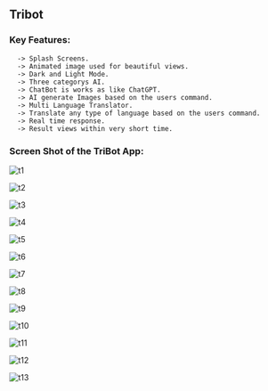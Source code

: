 ## Tribot

### Key Features: 
      -> Splash Screens.
      -> Animated image used for beautiful views.
      -> Dark and Light Mode.
      -> Three categorys AI.
      -> ChatBot is works as like ChatGPT.
      -> AI generate Images based on the users command.
      -> Multi Language Translator.
      -> Translate any type of language based on the users command.
      -> Real time response.
      -> Result views within very short time.

### Screen Shot of the TriBot App: 
    
![t1](https://github.com/shahriar00/TriBot/assets/70763173/fa62f13e-5319-4114-a332-1f2cdcc92ba9)


![t2](https://github.com/shahriar00/TriBot/assets/70763173/9e458518-0d4e-400c-91af-ef98aee215a0)

![t3](https://github.com/shahriar00/TriBot/assets/70763173/dffdb52c-05af-4469-83ce-953db8b84fa2)

![t4](https://github.com/shahriar00/TriBot/assets/70763173/537ef193-fc82-432b-8149-243c868d96f0)

![t5](https://github.com/shahriar00/TriBot/assets/70763173/05e12e34-bc84-4268-8db1-77d8a5c34f8f)

![t6](https://github.com/shahriar00/TriBot/assets/70763173/d7acb95b-9476-4872-9a68-8ff7a12fc8e4)

![t7](https://github.com/shahriar00/TriBot/assets/70763173/123ed4e9-be90-42fc-a281-0518b346f3d8)

![t8](https://github.com/shahriar00/TriBot/assets/70763173/dcbd7111-2cb6-472f-b941-5687c735f2b5)

![t9](https://github.com/shahriar00/TriBot/assets/70763173/abb5c8b8-36a0-4405-9ba6-7cc00e753853)

![t10](https://github.com/shahriar00/TriBot/assets/70763173/b610a6cb-5f37-43dd-8d82-a974ae568afc)

![t11](https://github.com/shahriar00/TriBot/assets/70763173/be58a931-ed7a-498a-9318-dc28a8cd2fee)

![t12](https://github.com/shahriar00/TriBot/assets/70763173/d19db0c2-2121-438d-8a9e-3549e470edf6)

![t13](https://github.com/shahriar00/TriBot/assets/70763173/8c227540-56be-4713-8221-19ea57d5dd7d)







